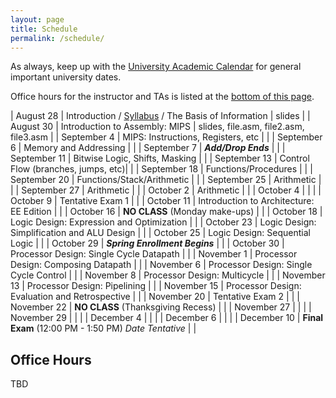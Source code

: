 ```yaml
---
layout: page
title: Schedule
permalink: /schedule/
---
```


As always, keep up with the [University Academic Calendar](https://www.provost.pitt.edu/students/academic-calendar) for general important university dates.

Office hours for the instructor and TAs is listed at the [bottom of this page](#office-hours).

| August    28 | Introduction / [Syllabus](/syllabus) / The Basis of Information | slides |
| August    30 | Introduction to Assembly: MIPS     | slides, file.asm, file2.asm, file3.asm |
| September  4 | MIPS: Instructions, Registers, etc | |
| September  6 | Memory and Addressing              | |
| September  7 | ***Add/Drop Ends***                | |
| September 11 | Bitwise Logic, Shifts, Masking     | |
| September 13 | Control Flow (branches, jumps, etc)| |
| September 18 | Functions/Procedures               | |
| September 20 | Functions/Stack/Arithmetic         | |
| September 25 | Arithmetic                         | |
| September 27 | Arithmetic                         | |
| October    2 | Arithmetic                         | |
| October    4 |                                    | |
| October    9 | Tentative Exam 1                     | |
| October   11 | Introduction to Architecture: EE Edition | |
| October   16 | **NO CLASS** (Monday make-ups)     | |
| October   18 | Logic Design: Expression and Optimization | |
| October   23 | Logic Design: Simplification and ALU Design | |
| October   25 | Logic Design: Sequential Logic     | |
| October   29 | ***Spring Enrollment Begins***       | |
| October   30 | Processor Design: Single Cycle Datapath | |
| November   1 | Processor Design: Composing Datapath | |
| November   6 | Processor Design: Single Cycle Control | |
| November   8 | Processor Design: Multicycle       | |
| November  13 | Processor Design: Pipelining       | |
| November  15 | Processor Design: Evaluation and Retrospective | |
| November  20 | Tentative Exam 2                   | |
| November  22 | **NO CLASS** (Thanksgiving Recess) | |
| November  27 |                                    | |
| November  29 |                                    | |
| December   4 |                                    | |
| December   6 |                                    | |
| December  10 | **Final Exam** (12:00 PM - 1:50 PM) *Date Tentative*   | |

## Office Hours

TBD
